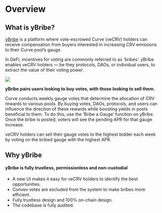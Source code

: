 # Overview


## What is yBribe?

[yBribe](https://ybribe.yearn.farm) is a platform where vote-escrowed Curve (veCRV) holders can receive compensation from buyers interested in increasing CRV emissions to their Curve pool’s gauge.

In DeFi, incentives for voting are commonly referred to as ‘bribes’. yBribe enables veCRV holders — be they protocols, DAOs, or individual users, to extract the value of their voting power. 

![](https://i.imgur.com/WedS2iP.png)

**yBribe pairs users looking to buy votes, with those looking to sell them.**

Curve conducts weekly gauge votes that determine the allocation of CRV rewards to various pools. By buying votes, DAOs, protocols, and users can influence the direction of these rewards while boosting yields in pools beneficial to them. To do this, use the ‘Bribe a Gauge’ function on yBribe. Once the bribe is posted, voters will see the pending APR for that gauge increase.

veCRV holders can sell their gauge votes to the highest bidder each week by voting on the bribed gauge with the highest APR. 

## Why yBribe

#### yBribe is fully trustless, permissionless and non-custodial

* A new UI makes it easy for veCRV holders to identify the best opportunities.
* Convex votes are excluded from the system to make bribes more efficient.
* Fully trustless design and 100% on-chain design.
* The codebase is fully audited.
